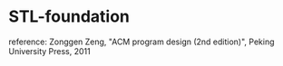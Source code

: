 # STL-foundation
reference:
Zonggen Zeng, "ACM program design (2nd edition)", Peking University Press, 2011
